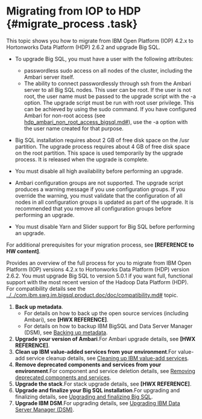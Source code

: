 # Migrating from IOP to HDP {#migrate_process .task}

This topic shows you how to migrate from IBM Open Platform \(IOP\) 4.2.x to Hortonworks Data Platform \(HDP\) 2.6.2 and upgrade Big SQL.

-   To upgrade Big SQL, you must have a user with the following attributes:

    -   passwordless sudo access on all nodes of the cluster, including the Ambari server itself.
    -   The ability to connect passwordlessly through ssh from the Ambari server to all Big SQL nodes.
    This user can be root. If the user is not root, the user name must be passed to the upgrade script with the -a option. The upgrade script must be run with root user privilege. This can be achieved by using the sudo command. If you have configured Ambari for non-root access \(see [hdp\_ambari\_non\_root\_access\_bigsql.md\#](hdp_ambari_non_root_access_bigsql.md#)\), use the -a option with the user name created for that purpose.

-   Big SQL installation requires about 2 GB of free disk space on the /usr partition. The upgrade process requires about 4 GB of free disk space on the root partition. This space is used temporarily by the upgrade process. It is released when the upgrade is complete.
-   You must disable all high availability before performing an upgrade.
-   Ambari configuration groups are not supported. The upgrade script produces a warning message if you use configuration groups. If you override the warning, you must validate that the configuration of all nodes in all configuration groups is updated as part of the upgrade. It is recommended that you remove all configuration groups before performing an upgrade.
-   You must disable Yarn and Slider support for Big SQL before performing an upgrade.

For additional prerequisites for your migration process, see **\[REFERENCE to HW content\]**.

Provides an overview of the full process for you to migrate from IBM Open Platform \(IOP\) versions 4.2.x to Hortonworks Data Platform \(HDP\) version 2.6.2. You must upgrade Big SQL to version 5.0.1 if you want full, functional support with the most recent version of the Hadoop Data Platform \(HDP\). For compatibility details see the [../../com.ibm.swg.im.bigsql.product.doc/doc/compatibility.md\#](../../com.ibm.swg.im.bigsql.product.doc/doc/compatibility.md#) topic.

1.  **Back up metadata**.
    -   For details on how to back up the open source services \(including Ambari\), see **\[HWX REFERENCE\]**.
    -   For details on how to backup IBM BigSQL and Data Server Manager \(DSM\), see [Backing up metadata](migrate_backup.md#).
2.  **Upgrade your version of Ambari**.For Ambari upgrade details, see **\[HWX REFERENCE\]**.
3.  **Clean up IBM value-added services from your environment**.For value-add service cleanup details, see [Cleaning up IBM value-add services](clean_valadd.md#).
4.  **Remove deprecated components and services from your environment**.For component and service deletion details, see [Removing deprecated components and services](clean_components.md#).
5.  **Upgrade the stack**.For stack upgrade details, see **\[HWX REFERENCE\]**.
6.  **Upgrade and finalize your Big SQL installation**.For upgrading and finalizing details, see [Upgrading and finalizing Big SQL](migrate_up_bigsql.md#).
7.  **Upgrade IBM DSM**.For upgrading details, see [Upgrading IBM Data Server Manager \(DSM\)](migrate_up_dsm.md#).

